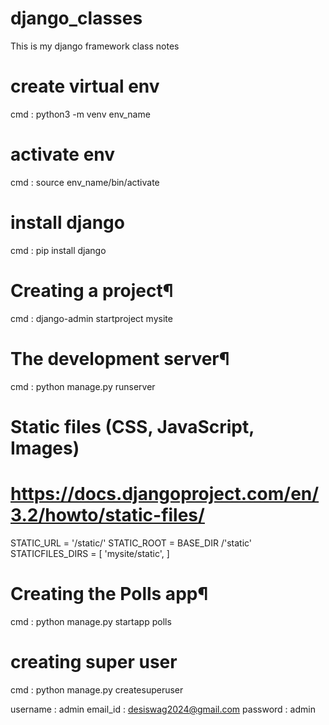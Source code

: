 # django_classes
This is my django framework class notes

# create virtual env 
cmd : python3 -m venv env_name

# activate env
cmd : source env_name/bin/activate

# install django
cmd : pip install django

# Creating a project¶ 
cmd : django-admin startproject mysite

# The development server¶
cmd : python manage.py runserver

# Static files (CSS, JavaScript, Images)
# https://docs.djangoproject.com/en/3.2/howto/static-files/

STATIC_URL = '/static/'
STATIC_ROOT = BASE_DIR /'static'
STATICFILES_DIRS = [
    'mysite/static',
]


# Creating the Polls app¶
cmd  : python manage.py startapp polls

# creating super user
cmd : python manage.py createsuperuser

username : admin
email_id : desiswag2024@gmail.com
password : admin
